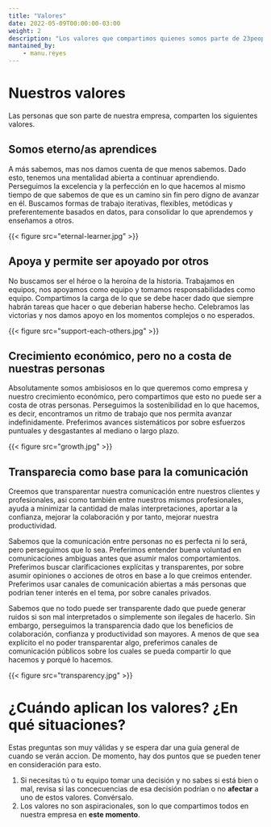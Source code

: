 ```yaml
---
title: "Valores"
date: 2022-05-09T00:00:00-03:00
weight: 2
description: "Los valores que compartimos quienes somos parte de 23people"
mantained_by:
    - manu.reyes
---
```


# Nuestros valores

Las personas que son parte de nuestra empresa, comparten los siguientes valores.

## Somos eterno/as aprendices

A más sabemos, mas nos damos cuenta de que menos sabemos. Dado esto, tenemos una mentalidad abierta a continuar aprendiendo. Perseguimos la excelencia y la perfección en lo que hacemos al mismo tiempo de que sabemos de que es un camino sin fin pero digno de avanzar en él. Buscamos formas de trabajo iterativas, flexibles, metódicas y preferentemente basados en datos, para consolidar lo que aprendemos y enseñamos a otros.

{{< figure src="eternal-learner.jpg" >}}

## Apoya y permite ser apoyado por otros

No buscamos ser el héroe o la heroína de la historia. Trabajamos en equipos, nos apoyamos como equipo y tomamos responsabilidades como equipo. Compartimos la carga de lo que se debe hacer dado que siempre habrán tareas que hacer o que deberian haberse hecho. Celebramos las victorias y nos damos apoyo en los momentos complejos o no esperados.

{{< figure src="support-each-others.jpg" >}}

## Crecimiento económico, pero no a costa de nuestras personas

Absolutamente somos ambisiosos en lo que queremos como empresa y nuestro crecimiento económico, pero compartimos que esto no puede ser a costa de otras personas. Perseguimos la sostenibilidad en lo que hacemos, es decir, encontramos un ritmo de trabajo que nos permita avanzar indefinidamente. Preferimos avances sistemáticos por sobre esfuerzos puntuales y desgastantes al mediano o largo plazo.

{{< figure src="growth.jpg" >}}

## Transparecia como base para la comunicación

Creemos que transparentar nuestra comunicación entre nuestros clientes y profesionales, asi como también entre nuestros mismos profesionales, ayuda a minimizar la cantidad de malas interpretaciones, aportar a la confianza, mejorar la colaboración y por tanto, mejorar nuestra productividad.

Sabemos que la comunicación entre personas no es perfecta ni lo será, pero perseguimos que lo sea. Preferimos entender buena voluntad en comunicaciones ambiguas antes que asumir malos comportamientos. Preferimos buscar clarificaciones explícitas y transparentes, por sobre asumir opiniones o acciones de otros en base a lo que creimos entender. Preferimos usar canales de comunicación abiertas a más personas que podrian tener interés en el tema, por sobre canales privados.

Sabemos que no todo puede ser transparente dado que puede generar ruidos si son mal interpretados o simplemente son ilegales de hacerlo. Sin embargo, perseguimos la transparencia dado que los beneficios de colaboración, confianza y productividad son mayores. A menos de que sea explícito el no poder transparentar algo, preferimos canales de comunicación públicos sobre los cuales se pueda compartir lo que hacemos y porqué lo hacemos.

{{< figure src="transparency.jpg" >}}

# ¿Cuándo aplican los valores? ¿En qué situaciones?

Estas preguntas son muy válidas y se espera dar una guía general de cuando se verán accion. De momento, hay dos puntos que se pueden tener en consideración para esto.

1. Si necesitas tú o tu equipo tomar una decisión y no sabes si está bien o mal, revisa si las concecuencias de esa decisión podrían o no **afectar** a uno de estos valores. Convérsalo.
2. Los valores no son aspiracionales, son lo que compartimos todos en nuestra empresa en **este momento**.
